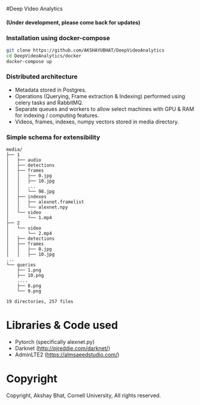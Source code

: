 #Deep Video Analytics
#### (Under development, please come back for updates)

### Installation using docker-compose

````bash
git clone https://github.com/AKSHAYUBHAT/DeepVideoAnalytics 
cd DeepVideoAnalytics/docker
docker-compose up 
````

### Distributed architecture

- Metadata stored in Postgres.
- Operations (Querying, Frame extraction & Indexing) performed using celery tasks and RabbitMQ.
- Separate queues and workers to allow select machines with GPU & RAM for indexing / computing features.
- Videos, frames, indexes, numpy vectors stored in media directory.

### Simple schema for extensibility
```
media/
├── 1
│   ├── audio
│   ├── detections
│   ├── frames
│   │   ├── 0.jpg
│   │   ├── 10.jpg
│   │   ...
│   │   └── 98.jpg
│   ├── indexes
│   │   ├── alexnet.framelist
│   │   └── alexnet.npy
│   └── video
│       └── 1.mp4
├── 2
│   └── video
│       └── 2.mp4
│   ├── detections
│   ├── frames
│   │   ├── 0.jpg
│   │   ├── 10.jpg
...
└── queries
    ├── 1.png
    ├── 10.png
    ....
    ├── 8.png
    └── 9.png

19 directories, 257 files
```

# Libraries & Code used
- Pytorch (specifically alexnet.py)
- Darknet (http://pjreddie.com/darknet/)
- AdminLTE2 (https://almsaeedstudio.com/)

# Copyright
Copyright, Akshay Bhat, Cornell University, All rights reserved.